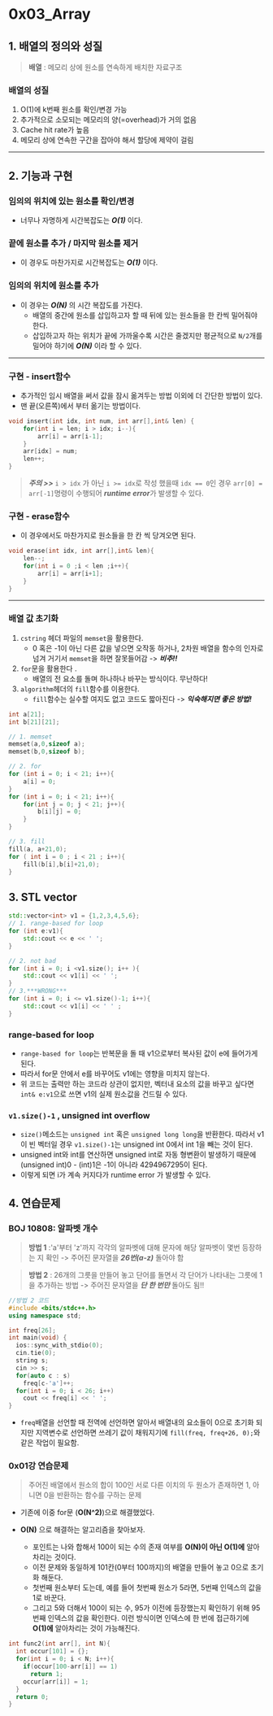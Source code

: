 # 0x03_Array
## 1. 배열의 정의와 성질
> **배열** : 메모리 상에 원소를 연속하게 배치한 자료구조

### 배열의 성질 
1. O(1)에 k번째 원소를 확인/변경 가능
2. 추가적으로 소모되는 메모리의 양(=overhead)가 거의 없음
3. Cache hit rate가 높음
4. 메모리 상에 연속한 구간을 잡아야 해서 할당에 제약이 걸림
---
## 2. 기능과 구현
### 임의의 위치에 있는 원소를 확인/변경
- 너무나 자명하게 시간복잡도는 ***O(1)*** 이다.
### 끝에 원소를 추가 / 마지막 원소를 제거 
- 이 경우도 마찬가지로 시간복잡도는 ***O(1)*** 이다.
### 임의의 위치에 원소를 추가
- 이 경우는 ***O(N)*** 의 시간 복잡도를 가진다.
    - 배열의 중간에 원소를 삽입하고자 할 때 뒤에 있는 원소들을 한 칸씩 밀어줘야 한다. 
    - 삽입하고자 하는 위치가 끝에 가까울수록 시간은 줄겠지만 평균적으로 `N/2`개를 밀어야 하기에 ***O(N)*** 이라 할 수 있다.

---
### 구현 - insert함수 
- 추가적인 임시 배열을 써서 값을 잠시 옮겨두는 방법 이외에 더 간단한 방법이 있다. 
- 맨 끝(오른쪽)에서 부터 옮기는 방법이다.
```c
void insert(int idx, int num, int arr[],int& len) {
    for(int i = len; i > idx; i--){
        arr[i] = arr[i-1];
    }
    arr[idx] = num;
    len++;
}
```
> ***주의 >>***
`i > idx` 가 아닌 `i >= idx`로 작성 했을때 `idx == 0`인 경우 `arr[0] = arr[-1]`명령이 수행되어 ***runtime error***가 발생할 수 있다.

### 구현 - erase함수 
- 이 경우에서도 마찬가지로 원소들을 한 칸 씩 당겨오면 된다.
```cpp
void erase(int idx, int arr[],int& len){
    len--;
    for(int i = 0 ;i < len ;i++){
        arr[i] = arr[i+1];
    }
}
```
---
### 배열 값 초기화 
1. `cstring` 헤더 파일의 `memset`을 활용한다.
    - 0 혹은 -1이 아닌 다른 값을 넣으면 오작동 하거나, 2차원 배열을 함수의 인자로 넘겨 거기서 `memset`을 하면 잘못들어감 -> ***비추!!***
2. `for`문을 활용한다 .
    - 배열의 전 요소를 돌며 하나하나 바꾸는 방식이다. 무난하다!
3. `algorithm`헤더의 `fill`함수를 이용한다.
    - `fill`함수는 실수할 여지도 없고 코드도 짧아진다 -> ***익숙해지면 좋은 방법!***
```cpp
int a[21];
int b[21][21];

// 1. memset
memset(a,0,sizeof a);
memset(b,0,sizeof b);

// 2. for
for (int i = 0; i < 21; i++){
    a[i] = 0;
}
for (int i = 0; i < 21; i++){
    for(int j = 0; j < 21; j++){
        b[i][j] = 0;
    }
}

// 3. fill
fill(a, a+21,0);
for ( int i = 0 ; i < 21 ; i++){
    fill(b[i],b[i]+21,0);
}
```
## 3. STL vector 
```cpp
std::vector<int> v1 = {1,2,3,4,5,6};
// 1. range-based for loop
for (int e:v1){
    std::cout << e << ' ';
}

// 2. not bad
for (int i = 0; i <v1.size(); i++ ){
    std::cout << v1[i] << ' ';
}
// 3.***WRONG***
for (int i = 0; i <= v1.size()-1; i++){
    std::cout << v1[i] << ' ' ;
} 
```
### range-based for loop
- `range-based for loop`는 반복문을 돌 때 v1으로부터 복사된 값이 e에 들어가게 된다.
- 따라서 for문 안에서 e를 바꾸어도 v1에는 영향을 미치지 않는다.
- 위 코드는 출력만 하는 코드라 상관이 없지만, 벡터내 요소의 값을 바꾸고 싶다면 `int& e:v1`으로 쓰면 v1의 실제 원소값을 건드릴 수 있다.

### `v1.size()-1` , unsigned int overflow
- `size()`메소드는 `unsigned int` 혹은 `unsigned long long`을 반환한다. 따라서 v1이 빈 벡터일 경우 `v1.size()-1`는 unsigned int 0에서 int 1을 빼는 것이 된다.
- unsigned int와 int를 연산하면 unsigned int로 자동 형변환이 발생하기 때문에 (unsigned int)0 - (int)1은 -1이 아니라 4294967295이 된다. 
- 이렇게 되면 i가 계속 커지다가 runtime error 가 발생할 수 있다.

## 4. 연습문제 
### BOJ 10808: 알파벳 개수
> **방법 1** :'a'부터 'z'까지 각각의 알파벳에 대해 문자에 해당 알파벳이 몇번 등장하는 지 확인 -> 주어진 문자열을 ***26번(a-z)*** 돌아야 함 

> **방법 2** : 26개의 그릇을 만들어 놓고 단어를 돌면서 각 단어가 나타내는 그릇에 1을 추가하는 방법 -> 주어진 문자열을 ***단 한 번만*** 돌아도 됨!! 
```cpp
//방법 2 코드
#include <bits/stdc++.h>
using namespace std;

int freq[26]; 
int main(void) {
  ios::sync_with_stdio(0);
  cin.tie(0);
  string s;
  cin >> s;
  for(auto c : s)
    freq[c-'a']++;
  for(int i = 0; i < 26; i++)
    cout << freq[i] << ' ';
}
```
- `freq`배열을 선언할 때 전역에 선언하면 알아서 배열내의 요소들이 0으로 초기화 되지만 지역변수로 선언하면 쓰레기 값이 채워지기에 `fill(freq, freq+26, 0);`와 같은 작업이 필요함.

### 0x01강 연습문제 
>  주어진 배열에서 원소의 합이 100인 서로 다른 이치의 두 원소가 존재하면 1, 아니면 0을 반환하는 함수를 구하는 문제 
- 기존에 이중 for문 (**O(N^2)**)으로 해결했었다.

- **O(N)** 으로 해결하는 알고리즘을 찾아보자.
    - 포인트는 나와 합해서 100이 되는 수의 존재 여부를 **O(N)이 아닌 O(1)에** 알아차리는 것이다.
    - 이전 문제와 동일하게 101칸(0부터 100까지)의 배열을 만들어 놓고 0으로 초기화 해둔다. 
    - 첫번째 원소부터 도는데, 예를 들어 첫번째 원소가 5라면, 5번째 인덱스의 값을 1로 바꾼다. 
    - 그리고 5와 더해서 100이 되는 수, 95가 이전에 등장했는지 확인하기 위해 95번째 인덱스의 값을 확인한다. 이런 방식이면 인덱스에 한 번에 접근하기에 **O(1)에** 알아차리는 것이 가능해진다.

```cpp
int func2(int arr[], int N){
  int occur[101] = {};
  for(int i = 0; i < N; i++){
    if(occur[100-arr[i]] == 1)
      return 1;
    occur[arr[i]] = 1;
  }
  return 0;
}
```
